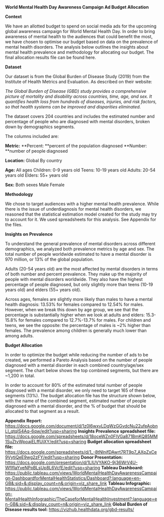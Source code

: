 **World Mental Health Day Awareness Campaign Ad Budget Allocation**

**Context**

We have an allotted budget to spend on social media ads for the upcoming global awareness campaign for World Mental Health Day. In order to bring awareness of mental health to the audiences that could benefit the most, we have chosen to optimise our budget based on data on the prevalence of mental health disorders.
The analysis below outlines the insights about mental health prevalence and methodology for allocating our budget. The final allocation results file can be found here.

**Dataset**

Our dataset is from the Global Burden of Disease Study (2019) from the Institute of Health Metrics and Evaluation. As described on their website:


_The Global Burden of Disease (GBD) study provides a comprehensive picture of mortality and disability across countries, time, age, and sex. It quantifies health loss from hundreds of diseases, injuries, and risk factors, so that health systems can be improved and disparities eliminated._


The dataset covers 204 countries and includes the estimated number and percentage of people who are diagnosed with mental disorders, broken down by demographics segments.

The columns included are:

**Metric:**
**Percent: **percent of the population diagnosed
**Number: **number of people diagnosed

**Location:**
Global
By country

**Age:**
All ages
Children: 0-9 years old
Teens: 10-19 years old
Adults: 20-54 years old
Elders: 55+ years old

**Sex:**
Both sexes
Male
Female

**Methodology**

We chose to target audiences with a higher mental health prevalence. While there is the issue of underdiagnosis for mental health disorders, we reasoned that the statistical estimation model created for the study may try to account for it.
We used spreadsheets for this analysis. See Appendix for the files.

**Insights on Prevalence**

To understand the general prevalence of mental disorders across different demographics, we analyzed both prevalence metrics by age and sex.
The total number of people worldwide estimated to have a mental disorder is 970 million, or 13% of the global population.
  
Adults (20-54 years old) are the most affected by mental disorders in terms of both number and percent prevalence. They make up the majority of people with mental disorders worldwide. They also have the highest percentage of people diagnosed, but only slightly more than teens (10-19 years old) and elders (55+ years old).
  
Across ages, females are slightly more likely than males to have a mental health diagnosis: 13.53% for females compared to 12.54% for males. However, when we break this down by age group, we see that the percentage is substantially higher when we look at adults and elders: 15.3-15.8% for females compared to 12.7%-13.7% for males. For children and teens, we see the opposite: the percentage of males is ~2% higher than females. The prevalence among children is generally much lower than among adults.

**Budget Allocation**

In order to optimize the budget while reducing the number of ads to be created, we performed a Pareto Analysis based on the number of people diagnosed with a mental disorder in each combined country/age/sex segment. The chart below shows the top combined segments, but there are ~1,200 in total.

In order to account for 80% of the estimated total number of people diagnosed with a mental disorder, we only need to target 165 of these segments (13%). The budget allocation file has the structure shown below, with the name of the combined segment, estimated number of people diagnosed with a mental disorder, and the % of budget that should be allocated to that segment as a result.

**Appendix**
**Report:** https://docs.google.com/document/d/1z0l6wxyLDqWzGGvdcNu22ufeAobnLI_qtqlS4Aq-6qw/edit?usp=sharing
**Insights Prevalence spreadsheet file:** https://docs.google.com/spreadsheets/d/18oceWZn0FIVGa871BmKQ85MM1SuZtvWpoajELffUiXY/edit?usp=sharing
**Budget allocation spreadsheet file:** https://docs.google.com/spreadsheets/d/1_-8tNlnjfDAwrt7RT9p7_AXpZxCe9VytiQeE9wg2zFY/edit?usp=sharing
**Donor Presentation:** https://docs.google.com/presentation/d/1LlUVYAKO-9j36WrV4U-WfIflaYveNPpBLsUp8L6VcfE/edit?usp=sharing
**Tableau Dashboard:** https://public.tableau.com/views/WorldMentalHealthDayAwarenessCampaign-DashboardforMentalHealthStatistics/Dashboard?:language=en-GB&:sid=&:display_count=n&:origin=viz_share_link
**Tableau Infographic:** https://public.tableau.com/views/WorldMentalHealthDayAwarenessCampaign-MentalHealthInfographic/TheCaseforMentalHealthInvestment?:language=en-GB&:sid=&:display_count=n&:origin=viz_share_link
**Global Burden of Disease results tool:** https://vizhub.healthdata.org/gbd-results/



